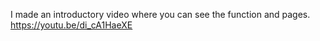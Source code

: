 I made an introductory video where you can see the function and pages.
https://youtu.be/di_cA1HaeXE
